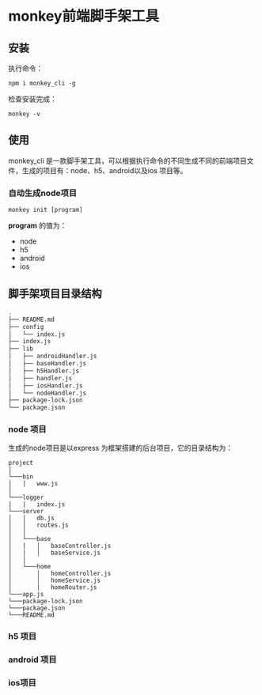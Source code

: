 <!--
 * @Author: lijuan.sun
 * @Date: 2021-07-07 09:22:27
 * @LastEditors: lijuan.sun
 * @LastEditTime: 2021-08-16 15:20:56
 * @PageTitle: 页面...
 * @Description: 描述...
 * @FilePath: /monkey-cli/README.md
-->
# monkey前端脚手架工具
## 安装
执行命令：
```
npm i monkey_cli -g
```
检查安装完成：
```
monkey -v
```
## 使用
monkey_cli 是一款脚手架工具，可以根据执行命令的不同生成不同的前端项目文件，生成的项目有：node、h5、android以及ios 项目等。
### 自动生成node项目
```
monkey init [program]
```
**program** 的值为：
- node
- h5
- android
- ios

## 脚手架项目目录结构
```bash
.
├── README.md
├── config
│   └── index.js
├── index.js
├── lib
│   ├── androidHandler.js
│   ├── baseHandler.js
│   ├── h5Handler.js
│   ├── handler.js
│   ├── iosHandler.js
│   └── nodeHandler.js
├── package-lock.json
└── package.json
```
### node 项目
生成的node项目是以express 为框架搭建的后台项目，它的目录结构为：
```
project
│
└───bin
│   |   www.js    
│
└───logger
|   |   index.js
└───server
│   │   db.js
│   │   routes.js
│   │
│   └───base
│   |   │   baseController.js
│   |   │   baseService.js
│   │
│   └───home
│       │   homeController.js
│       │   homeService.js       
│       |   homeRouter.js
└───app.js
└───package-lock.json
└───package.json
└───README.md
```
### h5 项目
### android 项目
### ios项目